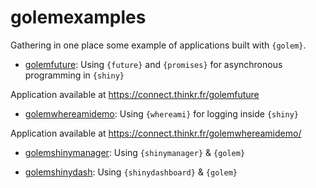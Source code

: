 
# golemexamples

<!-- badges: start -->
<!-- badges: end -->

Gathering in one place some example of applications  built with `{golem}`.

+ [golemfuture](/golemfuture): Using `{future}` and `{promises}` for asynchronous programming in `{shiny}`

Application available at <https://connect.thinkr.fr/golemfuture>

+ [golemwhereamidemo](/golemwhereamidemo): Using `{whereami}` for logging inside `{shiny}`

Application available at <https://connect.thinkr.fr/golemwhereamidemo/>

+ [golemshinymanager](/golemshinymanager): Using `{shinymanager}` & `{golem}`

+ [golemshinydash](/golemshinydash): Using `{shinydashboard}` & `{golem}`